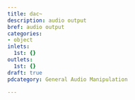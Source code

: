 ```yaml
---
title: dac~
description: audio output
bref: audio output
categories:
- object
inlets:
  1st: {}
outlets:
  1st: {}
draft: true
pdcategory: General Audio Manipulation

---
```


